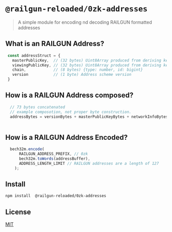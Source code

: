 # `@railgun-reloaded/0zk-addresses`

> A simple module for encoding nd decoding RAILGUN formatted addresses

## What is an RAILGUN Address?
 ```ts
  const addressStruct = {
    masterPublicKey,  // (32 bytes) Uint8Array produced from deriving keys from your mnemonic
    viewingPublicKey, // (32 bytes) Uint8Array produced from deriving keys from your mnemonic
    chain,            // (8 bytes) {type: number, id: bigint}
    version           // (1 byte) Address scheme version 
  }
 ```
## How is a RAILGUN Address composed?
```ts 
  // 73 bytes concatenated
  // example composotion, not proper byte construction.
  addressBytes = versionBytes + masterPublicKeyBytes + networkInfoBytes + viewingPublicKeyBytes;
  

```
## How is a RAILGUN Address Encoded? 
```ts
  bech32m.encode(
      RAILGUN_ADDRESS_PREFIX, // 0zk
      bech32m.toWords(addressBuffer),
      ADDRESS_LENGTH_LIMIT // RAILGUN addresses are a length of 127
    );
```



## Install

```sh
npm install  @railgun-reloaded/0zk-addresses
```

## License

[MIT](LICENSE)
